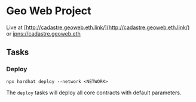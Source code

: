 # Geo Web Project

Live at [http://cadastre.geoweb.eth.link/](http://cadastre.geoweb.eth.link/) or [ipns://cadastre.geoweb.eth](ipns://cadastre.geoweb.eth)

## Tasks

### Deploy

```
npx hardhat deploy --network <NETWORK>
```

The `deploy` tasks will deploy all core contracts with default parameters.
